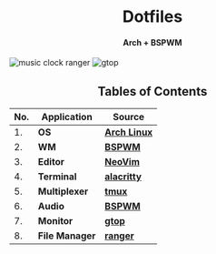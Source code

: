 <h1 align="center">Dotfiles</h1>

<h4 align="center">Arch + BSPWM</h4>

![music clock ranger](https://user-images.githubusercontent.com/71123337/163685450-eb0eb9e5-8a9b-4695-b303-62cde9f0eb36.png)
![gtop](https://user-images.githubusercontent.com/71123337/163685460-23852a7c-4322-453b-a7f5-463017b044b3.png)

<h2 align="center">Tables of Contents</h2>
<div align="center">

**No.**|**Application**|**Source**
-----|-----|-----
|1. | **OS** | [**Arch Linux**](https://archlinux.org/download/)|
|2. | **WM** | [**BSPWM**](https://github.com/baskerville/bspwm)|
|3. | **Editor** | [**NeoVim**](https://neovim.io/)|
|4. | **Terminal** | [**alacritty**](https://github.com/alacritty/alacritty)|
|5. | **Multiplexer** | [**tmux**](https://github.com/tmux/tmux)|
|6. | **Audio** | [**BSPWM**](https://github.com/baskerville/bspwm)|  
|7. | **Monitor** | [**gtop**](https://github.com/aksakalli/gtop)|
|8. | **File Manager** | [**ranger**](https://github.com/ranger/ranger)|
</div> 
